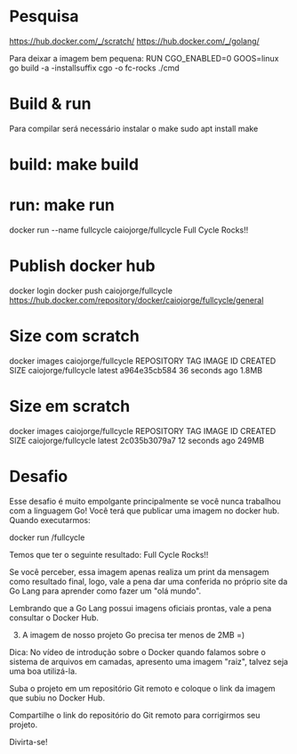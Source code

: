 
# Pesquisa

https://hub.docker.com/_/scratch/
https://hub.docker.com/_/golang/

Para deixar a imagem bem pequena:
RUN CGO_ENABLED=0 GOOS=linux go build -a -installsuffix cgo -o fc-rocks ./cmd

# Build & run
Para compilar será necessário instalar o make
sudo apt install make 

# build: make build

# run: make run
docker run --name fullcycle caiojorge/fullcycle 
Full Cycle Rocks!!

# Publish docker hub
docker login
docker push caiojorge/fullcycle
https://hub.docker.com/repository/docker/caiojorge/fullcycle/general

# Size com scratch
docker images caiojorge/fullcycle
REPOSITORY            TAG       IMAGE ID       CREATED          SIZE
caiojorge/fullcycle   latest    a964e35cb584   36 seconds ago   1.8MB

# Size em scratch
docker images caiojorge/fullcycle
REPOSITORY            TAG       IMAGE ID       CREATED          SIZE
caiojorge/fullcycle   latest    2c035b3079a7   12 seconds ago   249MB

# Desafio
Esse desafio é muito empolgante principalmente se você nunca trabalhou com a linguagem Go!
Você terá que publicar uma imagem no docker hub. Quando executarmos:

docker run <seu-user>/fullcycle

Temos que ter o seguinte resultado: Full Cycle Rocks!!

Se você perceber, essa imagem apenas realiza um print da mensagem como resultado final, logo, vale a pena dar uma conferida no próprio site da Go Lang para aprender como fazer um "olá mundo".

Lembrando que a Go Lang possui imagens oficiais prontas, vale a pena consultar o Docker Hub.

3) A imagem de nosso projeto Go precisa ter menos de 2MB =)

Dica: No vídeo de introdução sobre o Docker quando falamos sobre o sistema de arquivos em camadas, apresento uma imagem "raiz", talvez seja uma boa utilizá-la.

Suba o projeto em um repositório Git remoto e coloque o link da imagem que subiu no Docker Hub.

Compartilhe o link do repositório do Git remoto para corrigirmos seu projeto.

Divirta-se!